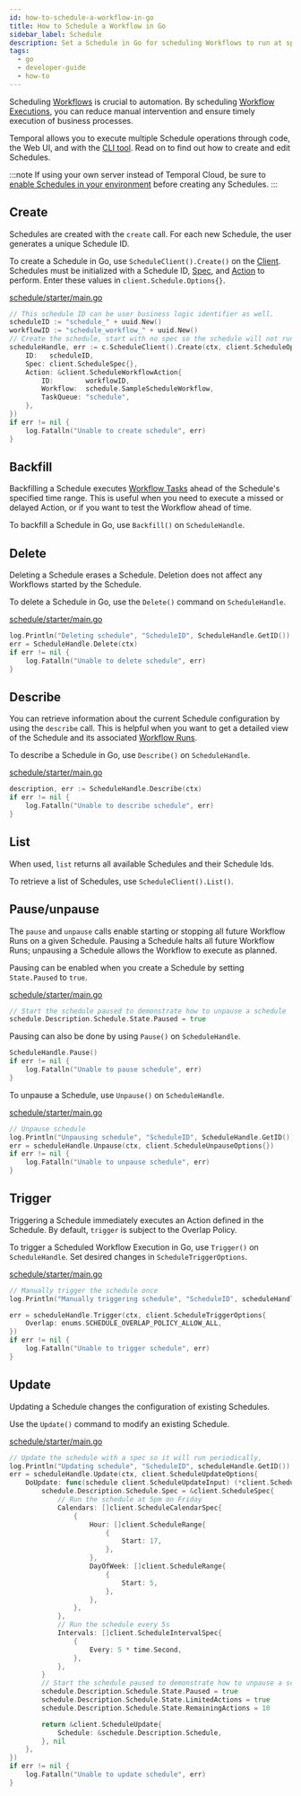 ```yaml
---
id: how-to-schedule-a-workflow-in-go
title: How to Schedule a Workflow in Go 
sidebar_label: Schedule
description: Set a Schedule in Go for scheduling Workflows to run at specific times.
tags:
  - go
  - developer-guide
  - how-to
---
```


Scheduling [Workflows](/concepts/what-is-a-workflow) is crucial to automation.
By scheduling [Workflow Executions](/concepts/what-is-a-workflow-execution), you can reduce manual intervention and ensure timely execution of business processes.

Temporal allows you to execute multiple Schedule operations through code, the Web UI, and with the [CLI tool](/concepts/what-is-the-temporal-cli).
Read on to find out how to create and edit Schedules.

:::note
If using your own server instead of Temporal Cloud, be sure to [enable Schedules in your environment](/concepts/what-is-a-schedule#limitations) before creating any Schedules.
:::

## Create

Schedules are created with the `create` call.
For each new Schedule, the user generates a unique Schedule ID.

To create a Schedule in Go, use `ScheduleClient().Create()` on the [Client](/concepts/what-is-the-temporal-client).
Schedules must be initialized with a Schedule ID, [Spec](/concepts/what-is-a-schedule#spec), and [Action](/concepts/what-is-a-schedule#action) to perform.
Enter these values in `client.Schedule.Options{}`.

<!--SNIPSTART samples-go-schedule-create-delete {"selectedLines": ["26-38"]}-->

[schedule/starter/main.go](https://github.com/temporalio/samples-go/blob/master/schedule/starter/main.go)

```go
// This schedule ID can be user business logic identifier as well.
scheduleID := "schedule_" + uuid.New()
workflowID := "schedule_workflow_" + uuid.New()
// Create the schedule, start with no spec so the schedule will not run.
scheduleHandle, err := c.ScheduleClient().Create(ctx, client.ScheduleOptions{
	ID:   scheduleID,
	Spec: client.ScheduleSpec{},
	Action: &client.ScheduleWorkflowAction{
		ID:        workflowID,
		Workflow:  schedule.SampleScheduleWorkflow,
		TaskQueue: "schedule",
	},
})
if err != nil {
	log.Fatalln("Unable to create schedule", err)
}
```

<!--SNIPEND-->

## Backfill

Backfilling a Schedule executes [Workflow Tasks](/concepts/what-is-a-workflow-task) ahead of the Schedule's specified time range.
This is useful when you need to execute a missed or delayed Action, or if you want to test the Workflow ahead of time.

To backfill a Schedule in Go, use `Backfill()` on `ScheduleHandle`.

## Delete

Deleting a Schedule erases a Schedule.
Deletion does not affect any Workflows started by the Schedule.

To delete a Schedule in Go, use the `Delete()` command on `ScheduleHandle`.

<!--SNIPSTART samples-go-schedule-create-delete {"selectedLines": ["44-48"]}-->

[schedule/starter/main.go](https://github.com/temporalio/samples-go/blob/master/schedule/starter/main.go)

```go
log.Println("Deleting schedule", "ScheduleID", ScheduleHandle.GetID())
err = ScheduleHandle.Delete(ctx)
if err != nil {
	log.Fatalln("Unable to delete schedule", err)
}
```

<!--SNIPEND-->

## Describe

You can retrieve information about the current Schedule configuration by using the `describe` call.
This is helpful when you want to get a detailed view of the Schedule and its associated [Workflow Runs](/concepts/what-is-a-run-id).

To describe a Schedule in Go, use `Describe()` on `ScheduleHandle`.

<!--SNIPSTART samples-go-schedule-unpause-describe {"selectedLines": ["115-118"]}-->

[schedule/starter/main.go](https://github.com/temporalio/samples-go/blob/master/schedule/starter/main.go)

```go
description, err := ScheduleHandle.Describe(ctx)
if err != nil {
	log.Fatalln("Unable to describe schedule", err)
}
```

<!--SNIPEND-->

## List

When used, `list` returns all available Schedules and their Schedule Ids.

To retrieve a list of Schedules, use `ScheduleClient().List()`.

## Pause/unpause

The `pause` and `unpause` calls enable starting or stopping all future Workflow Runs on a given Schedule.
Pausing a Schedule halts all future Workflow Runs; unpausing a Schedule allows the Workflow to execute as planned.

Pausing can be enabled when you create a Schedule by setting `State.Paused` to `true`.

<!--SNIPSTART samples-go-schedule-update {"selectedLines": ["90-91"]}-->

[schedule/starter/main.go](https://github.com/temporalio/samples-go/blob/master/schedule/starter/main.go)

```go
// Start the schedule paused to demonstrate how to unpause a schedule
schedule.Description.Schedule.State.Paused = true
```

<!--SNIPEND-->

Pausing can also be done by using `Pause()` on `ScheduleHandle`.

```go
ScheduleHandle.Pause()
if err != nil {
	log.Fatalln("Unable to pause schedule", err)
}
```

To unpause a Schedule, use `Unpause()` on `ScheduleHandle`.

<!--SNIPSTART samples-go-schedule-unpause-describe {"selectedLines": ["107-110"]}-->

[schedule/starter/main.go](https://github.com/temporalio/samples-go/blob/master/schedule/starter/main.go)

```go
// Unpause schedule
log.Println("Unpausing schedule", "ScheduleID", ScheduleHandle.GetID())
err = scheduleHandle.Unpause(ctx, client.ScheduleUnpauseOptions{})
if err != nil {
	log.Fatalln("Unable to unpause schedule", err)
}
```

<!--SNIPEND-->

## Trigger

Triggering a Schedule immediately executes an Action defined in the Schedule.
By default, `trigger` is subject to the Overlap Policy.

To trigger a Scheduled Workflow Execution in Go, use `Trigger()` on `ScheduleHandle`.
Set desired changes in `ScheduleTriggerOptions`.

<!--SNIPSTART samples-go-schedule-trigger {"selectedLines": ["55-57"]}-->

[schedule/starter/main.go](https://github.com/temporalio/samples-go/blob/master/schedule/starter/main.go)

```go
// Manually trigger the schedule once
log.Println("Manually triggering schedule", "ScheduleID", scheduleHandle.GetID())

err = scheduleHandle.Trigger(ctx, client.ScheduleTriggerOptions{
	Overlap: enums.SCHEDULE_OVERLAP_POLICY_ALLOW_ALL,
})
if err != nil {
	log.Fatalln("Unable to trigger schedule", err)
}
```

<!--SNIPEND-->

## Update

Updating a Schedule changes the configuration of existing Schedules.

Use the `Update()` command to modify an existing Schedule.

<!--SNIPSTART samples-go-schedule-update {"selectedLines": ["65-99"]}-->

[schedule/starter/main.go](https://github.com/temporalio/samples-go/blob/master/schedule/starter/main.go)

```go
// Update the schedule with a spec so it will run periodically,
log.Println("Updating schedule", "ScheduleID", scheduleHandle.GetID())
err = scheduleHandle.Update(ctx, client.ScheduleUpdateOptions{
	DoUpdate: func(schedule client.ScheduleUpdateInput) (*client.ScheduleUpdate, error) {
		schedule.Description.Schedule.Spec = &client.ScheduleSpec{
			// Run the schedule at 5pm on Friday
			Calendars: []client.ScheduleCalendarSpec{
				{
					Hour: []client.ScheduleRange{
						{
							Start: 17,
						},
					},
					DayOfWeek: []client.ScheduleRange{
						{
							Start: 5,
						},
					},
				},
			},
			// Run the schedule every 5s
			Intervals: []client.ScheduleIntervalSpec{
				{
					Every: 5 * time.Second,
				},
			},
		}
		// Start the schedule paused to demonstrate how to unpause a schedule
		schedule.Description.Schedule.State.Paused = true
		schedule.Description.Schedule.State.LimitedActions = true
		schedule.Description.Schedule.State.RemainingActions = 10

		return &client.ScheduleUpdate{
			Schedule: &schedule.Description.Schedule,
		}, nil
	},
})
if err != nil {
	log.Fatalln("Unable to update schedule", err)
}
```

<!--SNIPEND-->
